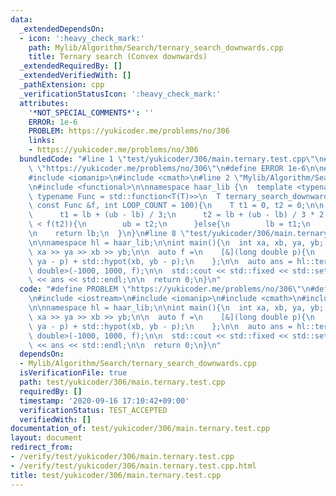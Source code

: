 ```yaml
---
data:
  _extendedDependsOn:
  - icon: ':heavy_check_mark:'
    path: Mylib/Algorithm/Search/ternary_search_downwards.cpp
    title: Ternary search (Convex downwards)
  _extendedRequiredBy: []
  _extendedVerifiedWith: []
  _pathExtension: cpp
  _verificationStatusIcon: ':heavy_check_mark:'
  attributes:
    '*NOT_SPECIAL_COMMENTS*': ''
    ERROR: 1e-6
    PROBLEM: https://yukicoder.me/problems/no/306
    links:
    - https://yukicoder.me/problems/no/306
  bundledCode: "#line 1 \"test/yukicoder/306/main.ternary.test.cpp\"\n#define PROBLEM\
    \ \"https://yukicoder.me/problems/no/306\"\n#define ERROR 1e-6\n\n#include <iostream>\n\
    #include <iomanip>\n#include <cmath>\n#line 2 \"Mylib/Algorithm/Search/ternary_search_downwards.cpp\"\
    \n#include <functional>\n\nnamespace haar_lib {\n  template <typename T = double,\
    \ typename Func = std::function<T(T)>>\n  T ternary_search_downwards(T lb, T ub,\
    \ const Func &f, int LOOP_COUNT = 100){\n    T t1 = 0, t2 = 0;\n\n    while(LOOP_COUNT--){\n\
    \      t1 = lb + (ub - lb) / 3;\n      t2 = lb + (ub - lb) / 3 * 2;\n\n      if(f(t1)\
    \ < f(t2)){\n        ub = t2;\n      }else{\n        lb = t1;\n      }\n    }\n\
    \n    return lb;\n  }\n}\n#line 8 \"test/yukicoder/306/main.ternary.test.cpp\"\
    \n\nnamespace hl = haar_lib;\n\nint main(){\n  int xa, xb, ya, yb; std::cin >>\
    \ xa >> ya >> xb >> yb;\n\n  auto f =\n    [&](long double p){\n      return std::hypot(xa,\
    \ ya - p) + std::hypot(xb, yb - p);\n    };\n\n  auto ans = hl::ternary_search_downwards<long\
    \ double>(-1000, 1000, f);\n\n  std::cout << std::fixed << std::setprecision(12)\
    \ << ans << std::endl;\n\n  return 0;\n}\n"
  code: "#define PROBLEM \"https://yukicoder.me/problems/no/306\"\n#define ERROR 1e-6\n\
    \n#include <iostream>\n#include <iomanip>\n#include <cmath>\n#include \"Mylib/Algorithm/Search/ternary_search_downwards.cpp\"\
    \n\nnamespace hl = haar_lib;\n\nint main(){\n  int xa, xb, ya, yb; std::cin >>\
    \ xa >> ya >> xb >> yb;\n\n  auto f =\n    [&](long double p){\n      return std::hypot(xa,\
    \ ya - p) + std::hypot(xb, yb - p);\n    };\n\n  auto ans = hl::ternary_search_downwards<long\
    \ double>(-1000, 1000, f);\n\n  std::cout << std::fixed << std::setprecision(12)\
    \ << ans << std::endl;\n\n  return 0;\n}\n"
  dependsOn:
  - Mylib/Algorithm/Search/ternary_search_downwards.cpp
  isVerificationFile: true
  path: test/yukicoder/306/main.ternary.test.cpp
  requiredBy: []
  timestamp: '2020-09-16 17:10:42+09:00'
  verificationStatus: TEST_ACCEPTED
  verifiedWith: []
documentation_of: test/yukicoder/306/main.ternary.test.cpp
layout: document
redirect_from:
- /verify/test/yukicoder/306/main.ternary.test.cpp
- /verify/test/yukicoder/306/main.ternary.test.cpp.html
title: test/yukicoder/306/main.ternary.test.cpp
---
```

